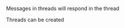 Messages in threads will respond in the thread

Threads can be created <!-- .element: class="fragment" -->